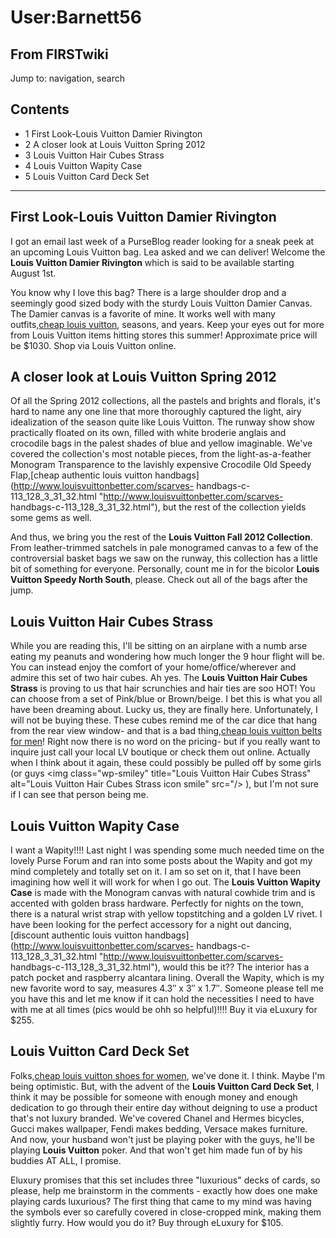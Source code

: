 # User:Barnett56

## From FIRSTwiki

Jump to: navigation, search

## Contents

- 1 First Look-Louis Vuitton Damier Rivington
- 2 A closer look at Louis Vuitton Spring 2012
- 3 Louis Vuitton Hair Cubes Strass
- 4 Louis Vuitton Wapity Case
- 5 Louis Vuitton Card Deck Set

--------------------------------------------------------------------------------

## First Look-Louis Vuitton Damier Rivington

I got an email last week of a PurseBlog reader looking for a sneak peek at an upcoming Louis Vuitton bag. Lea asked and we can deliver! Welcome the **Louis Vuitton Damier Rivington** which is said to be available starting August 1st.

You know why I love this bag? There is a large shoulder drop and a seemingly good sized body with the sturdy Louis Vuitton Damier Canvas. The Damier canvas is a favorite of mine. It works well with many outfits,[cheap louis vuitton](http://www.louisvuittonbetter.com/ "http://www.louisvuittonbetter.com/"), seasons, and years. Keep your eyes out for more from Louis Vuitton items hitting stores this summer! Approximate price will be $1030\. Shop via Louis Vuitton online.

## A closer look at Louis Vuitton Spring 2012

Of all the Spring 2012 collections, all the pastels and brights and florals, it's hard to name any one line that more thoroughly captured the light, airy idealization of the season quite like Louis Vuitton. The runway show show practically floated on its own, filled with white broderie anglais and crocodile bags in the palest shades of blue and yellow imaginable. We've covered the collection's most notable pieces, from the light-as-a-feather Monogram Transparence to the lavishly expensive Crocodile Old Speedy Flap,[cheap authentic louis vuitton handbags](http://www.louisvuittonbetter.com/scarves-
handbags-c-113_128_3_31_32.html "http://www.louisvuittonbetter.com/scarves-
handbags-c-113_128_3_31_32.html"), but the rest of the collection yields some gems as well.

And thus, we bring you the rest of the **Louis Vuitton Fall 2012 Collection**. From leather-trimmed satchels in pale monogramed canvas to a few of the controversial basket bags we saw on the runway, this collection has a little bit of something for everyone. Personally, count me in for the bicolor **Louis Vuitton Speedy North South**, please. Check out all of the bags after the jump.

## Louis Vuitton Hair Cubes Strass

While you are reading this, I'll be sitting on an airplane with a numb arse eating my peanuts and wondering how much longer the 9 hour flight will be. You can instead enjoy the comfort of your home/office/wherever and admire this set of two hair cubes. Ah yes. The **Louis Vuitton Hair Cubes Strass** is proving to us that hair scrunchies and hair ties are soo HOT! You can choose from a set of Pink/blue or Brown/beige. I bet this is what you all have been dreaming about. Lucky us, they are finally here. Unfortunately, I will not be buying these. These cubes remind me of the car dice that hang from the rear view window- and that is a bad thing,[cheap louis vuitton belts for men](http://www.louisvuittonbetter.com/scarves-handbags-c-113_128_3_31_32.html "http://www.louisvuittonbetter.com/scarves-handbags-c-113_128_3_31_32.html")! Right now there is no word on the pricing- but if you really want to inquire just call your local LV boutique or check them out online. Actually when I think about it again, these could possibly be pulled off by some girls (or guys <img class="wp-smiley" title="Louis Vuitton Hair Cubes Strass" alt="Louis Vuitton Hair Cubes Strass icon smile" src="/> ), but I'm not sure if I can see that person being me.

## Louis Vuitton Wapity Case

I want a Wapity!!!! Last night I was spending some much needed time on the lovely Purse Forum and ran into some posts about the Wapity and got my mind completely and totally set on it. I am so set on it, that I have been imagining how well it will work for when I go out. The **Louis Vuitton Wapity Case** is made with the Monogram canvas with natural cowhide trim and is accented with golden brass hardware. Perfectly for nights on the town, there is a natural wrist strap with yellow topstitching and a golden LV rivet. I have been looking for the perfect accessory for a night out dancing,[discount authentic louis vuitton handbags](http://www.louisvuittonbetter.com/scarves-
handbags-c-113_128_3_31_32.html "http://www.louisvuittonbetter.com/scarves-
handbags-c-113_128_3_31_32.html"), would this be it?? The interior has a patch pocket and raspberry alcantara lining. Overall the Wapity, which is my new favorite word to say, measures 4.3″ x 3″ x 1.7″. Someone please tell me you have this and let me know if it can hold the necessities I need to have with me at all times (pics would be ohh so helpful)!!!! Buy it via eLuxury for $255.

## Louis Vuitton Card Deck Set

Folks,[cheap louis vuitton shoes for women](http://www.louisvuittonbetter.com/shoes-c-102.html "http://www.louisvuittonbetter.com/shoes-c-102.html"), we've done it. I think. Maybe I'm being optimistic. But, with the advent of the **Louis Vuitton Card Deck Set**, I think it may be possible for someone with enough money and enough dedication to go through their entire day without deigning to use a product that's not luxury branded. We've covered Chanel and Hermes bicycles, Gucci makes wallpaper, Fendi makes bedding, Versace makes furniture. And now, your husband won't just be playing poker with the guys, he'll be playing **Louis Vuitton** poker. And that won't get him made fun of by his buddies AT ALL, I promise.

Eluxury promises that this set includes three "luxurious" decks of cards, so please, help me brainstorm in the comments - exactly how does one make playing cards luxurious? The first thing that came to my mind was having the symbols ever so carefully covered in close-cropped mink, making them slightly furry. How would you do it? Buy through eLuxury for $105.
